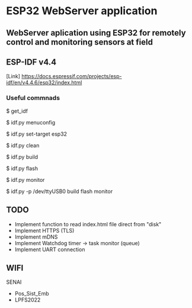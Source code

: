 # ESP32 WebServer application

## WebServer aplication using ESP32 for remotely control and monitoring sensors at field

## ESP-IDF v4.4

[Link] https://docs.espressif.com/projects/esp-idf/en/v4.4.6/esp32/index.html

### Useful commnads

$ get_idf

$ idf.py menuconfig

$ idf.py set-target esp32

$ idf.py clean

$ idf.py build

$ idf.py flash

$ idf.py monitor

$ idf.py -p /dev/ttyUSB0 build flash monitor

## TODO

- Implement function to read index.html file direct from "disk"
- Implement HTTPS (TLS)
- Implement mDNS
- Implement Watchdog timer -> task monitor (queue)
- Implement UART connection

## WIFI

SENAI

- Pos_Sist_Emb
- LPFS2022